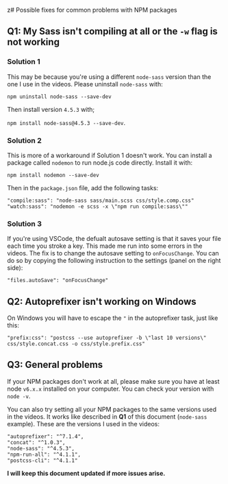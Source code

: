 z# Possible fixes for common problems with NPM packages

## Q1: My Sass isn't compiling at all or the `-w` flag is not working

### Solution 1

This may be because you're using a different `node-sass` version than the one I use in the videos. Please uninstall `node-sass` with:

`npm uninstall node-sass --save-dev`

Then install version `4.5.3` with;

`npm install node-sass@4.5.3 --save-dev`.

### Solution 2

This is more of a workaround if Solution 1 doesn't work. You can install a package called `nodemon` to run node.js code directly. Install it with:

`npm install nodemon --save-dev`

Then in the `package.json` file, add the following tasks:

```
"compile:sass": "node-sass sass/main.scss css/style.comp.css"
"watch:sass": "nodemon -e scss -x \"npm run compile:sass\""
```

### Solution 3

If you're using VSCode, the defualt autosave setting is that it saves your file each time you stroke a key. This made me run into some errors in the videos. The fix is to change the autosave setting to `onFocusChange`. You can do so by copying the following instruction to the settings (panel on the right side):

`"files.autoSave": "onFocusChange"`

## Q2: Autoprefixer isn't working on Windows

On Windows you will have to escape the `"` in the autoprefixer task, just like this:

`"prefix:css": "postcss --use autoprefixer -b \"last 10 versions\" css/style.concat.css -o css/style.prefix.css"`

## Q3: General problems

If your NPM packages don't work at all, please make sure you have at least node `v6.x.x` installed on your computer. You can check your version with `node -v`.

You can also try setting all your NPM packages to the same versions used in the videos. It works like described in **Q1** of this document (`node-sass` example). These are the versions I used in the videos:

```
"autoprefixer": "^7.1.4",
"concat": "^1.0.3",
"node-sass": "^4.5.3",
"npm-run-all": "^4.1.1",
"postcss-cli": "^4.1.1"
```

**I will keep this document updated if more issues arise.**